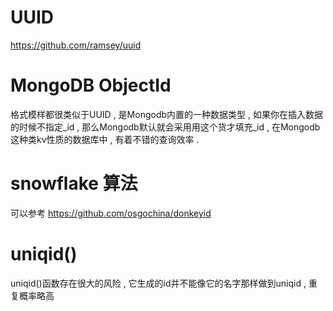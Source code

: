 # UUID
https://github.com/ramsey/uuid

# MongoDB ObjectId
格式模样都很类似于UUID , 是Mongodb内置的一种数据类型 , 如果你在插入数据的时候不指定_id , 那么Mongodb默认就会采用用这个货才填充_id , 在Mongodb这种类kv性质的数据库中 , 有着不错的查询效率 .

# snowflake 算法
可以参考
https://github.com/osgochina/donkeyid

# uniqid()
uniqid()函数存在很大的风险 , 它生成的id并不能像它的名字那样做到uniqid , 重复概率略高 